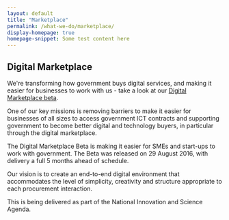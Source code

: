 ```yaml
---
layout: default
title: "Marketplace"
permalink: /what-we-do/marketplace/
display-homepage: true
homepage-snippet: Some test content here
---
```


## Digital Marketplace

We're transforming how government buys digital services, and making it easier for businesses to work with us - take a look at our [Digital Marketplace beta](https://www.gov.au/marketplace).

One of our key missions is removing barriers to make it easier for businesses of all sizes to access government ICT contracts and supporting government to become better digital and technology buyers, in particular through the digital marketplace.

The Digital Marketplace Beta is making it easier for SMEs and start-ups to work with government. The Beta was released on 29 August 2016, with delivery a full 5 months ahead of schedule.

Our vision is to create an end-to-end digital environment that accommodates the level of simplicity, creativity and structure appropriate to each procurement interaction.

This is being delivered as part of the National Innovation and Science Agenda.
